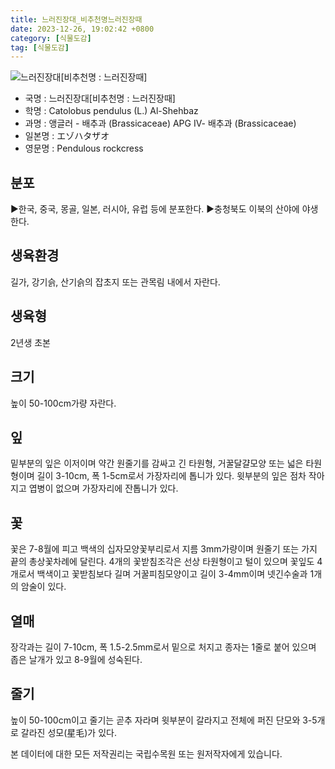 ```yaml
---
title: 느러진장대_비추천명느러진장때
date: 2023-12-26, 19:02:42 +0800
category: [식물도감]
tag: [식물도감]
---
```




![느러진장대[비추천명 : 느러진장때]](http://www.nature.go.kr/fileUpload/plants/basic/Cruciferae/Arabis/8304/1_th2.JPG)
- 국명 : 느러진장대[비추천명 : 느러진장때]
- 학명 : Catolobus pendulus (L.) Al-Shehbaz
- 과명 : 앵글러 - 배추과 (Brassicaceae) APG Ⅳ- 배추과 (Brassicaceae)
- 일본명 : エゾハタザオ
- 영문명 : Pendulous rockcress


## 분포
▶한국, 중국, 몽골, 일본, 러시아, 유럽 등에 분포한다.▶충청북도 이북의 산야에 야생한다.
## 생육환경
길가, 강기슭, 산기슭의 잡초지 또는 관목림 내에서 자란다.
## 생육형
2년생 초본
## 크기
높이 50-100cm가량 자란다.
## 잎
밑부분의 잎은 이저이며 약간 원줄기를 감싸고 긴 타원형, 거꿀달걀모양 또는 넓은 타원형이며 길이 3-10cm, 폭 1-5cm로서 가장자리에 톱니가 있다. 윗부분의 잎은 점차 작아지고 엽병이 없으며 가장자리에 잔톱니가 있다.
## 꽃
꽃은 7-8월에 피고 백색의 십자모양꽃부리로서 지름 3mm가량이며 원줄기 또는 가지 끝의 총상꽃차례에 달린다. 4개의 꽃받침조각은 선상 타원형이고 털이 있으며 꽃잎도 4개로서 백색이고 꽃받침보다 길며 거꿀피침모양이고 길이 3-4mm이며 넷긴수술과 1개의 암술이 있다.
## 열매
장각과는 길이 7-10cm, 폭 1.5-2.5mm로서 밑으로 처지고 종자는 1줄로 붙어 있으며 좁은 날개가 있고 8-9월에 성숙된다.
## 줄기
높이 50-100cm이고 줄기는 곧추 자라며 윗부분이 갈라지고 전체에 퍼진 단모와 3-5개로 갈라진 성모(星毛)가 있다.






본 데이터에 대한 모든 저작권리는 국립수목원 또는 원저작자에게 있습니다.
